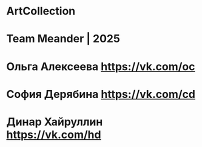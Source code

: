 # ArtCollection
# Team Meander | 2025
# Ольга Алексеева https://vk.com/oc
# София Дерябина https://vk.com/cd
# Динар Хайруллин https://vk.com/hd
